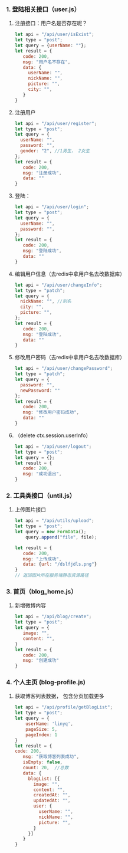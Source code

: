 



### 1. 登陆相关接口（user.js）

1. 注册接口：用户名是否存在呢？

   ```javascript
   let api = "/api/user/isExist"; 
   let type = "post"; 
   let query = {userName: ""};
   let result = {
      code: 200,
      msg: "用户名不存在",
      data: {
        userName: "",
        nickName: "",
        picture: "",
        city: "",
      }
   }
   ```

2. 注册用户

   ```javascript
   let api = "/api/user/register"; 
   let type = "post"; 
   let query = {
     userName: "",
     password: "",
     gender: "2", //1男生， 2女生
   };
   let result = {
      code: 200,
      msg: "注册成功",
      data: ""
   }
   ```

3. 登陆：

   ```javascript
   let api = "/api/user/login"; 
   let type = "post"; 
   let query = {
     userName: "",
     password: "",
   };
   let result = {
      code: 200,
      msg: "登陆成功",
      data: ""
   }
   ```

4. 编辑用户信息（去redis中拿用户名去改数据库）

   ```javascript
   let api = "/api/user/changeInfo"; 
   let type = "patch"; 
   let query = {
     nickName: "", //别名
     city: "",
     picture: "",
   };
   let result = {
      code: 200,
      msg: "登陆成功",
      data: ""
   }
   ```

5. 修改用户密码（去redis中拿用户名去改数据库）

   ```javascript
   let api = "/api/user/changePassword"; 
   let type = "patch"; 
   let query = {
     password: "",
     newPassword: ""
   };
   let result = {
      code: 200,
      msg: "修改用户密码成功",
      data: ""
   }
   ```

6. （delete ctx.session.userInfo）

   ```javascript
   let api = "/api/user/logout"; 
   let type = "post"; 
   let query = {};
   let result = {
      code: 200,
      msg: "成功退出",
   }
   ```

   

### 2. 工具类接口（until.js）

1. 上传图片接口

   ```javascript
   let api = "/api/utils/upload"; 
   let type = "post"; 
   let query = new FormData();
       query.append("file", file);
   
   let result = {
      code: 200,
      msg: "上传成功",
      data: {url: "/dslfjdls.png"}
   }
   // 返回图片所在服务端静态资源路径
   ```

### 3. 首页（blog_home.js）

1. 新增微博内容

   ```javascript
   let api = "/api/blog/create"; 
   let type = "post"; 
   let query = {
      image: "",
      content: "",
   }
   let result = {
      code: 200,
      msg: "创建成功"
   }
   ```

###  4. 个人主页 (blog-profile.js)

1. 获取博客列表数据， 包含分页加载更多

   ```javascript
   let api = "/api/profile/getBlogList"; 
   let type = "post"; 
   let query = {
       userName: 'linyq',
       pageSize: 5,
       pageIndex: 1
   }
   let result = {
   code: 200,
      msg: "获取博客列表成功",
      isEmpty: false,
      count: 20,  //总数
      data: {
        blogList: [{
          image: "",
          content: "",
          createdAt: "",
          updatedAt: "",
          user: {
            userName: "",
            nickName: "",
            picture: "",
          }
        }]
      }
   }
   ```

